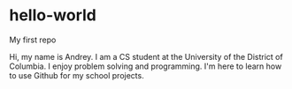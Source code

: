 # hello-world
My first repo

Hi, my name is Andrey. I am a CS student at the University of the District of Columbia. I enjoy problem solving and programming. I'm here to learn how to use Github for my school projects.
